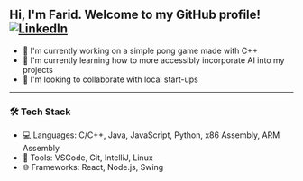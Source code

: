 ## Hi, I'm Farid. Welcome to my GitHub profile! [![LinkedIn](https://img.shields.io/badge/LinkedIn-blue?style=flat&logo=linkedin)](https://www.linkedin.com/in/farid-jamshid-8a8508294/)

- 🎾 I'm currently working on a simple pong game made with C++
- 🌱 I'm currently learning how to more accessibly incorporate AI into my projects
- 🤝 I'm looking to collaborate with local start-ups

---

### 🛠️ Tech Stack
- 💻 Languages: C/C++, Java, JavaScript, Python, x86 Assembly, ARM Assembly
- 🧰 Tools: VSCode, Git, IntelliJ, Linux
- 🌐 Frameworks: React, Node.js, Swing
